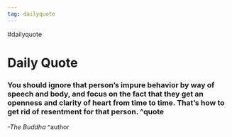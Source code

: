 ```yaml
---
tag: dailyquote
---
```


#dailyquote

# Daily Quote

### You should ignore that person’s impure behavior by way of speech and body, and focus on the fact that they get an openness and clarity of heart from time to time. That’s how to get rid of resentment for that person. ^quote
*-The Buddha* ^author
